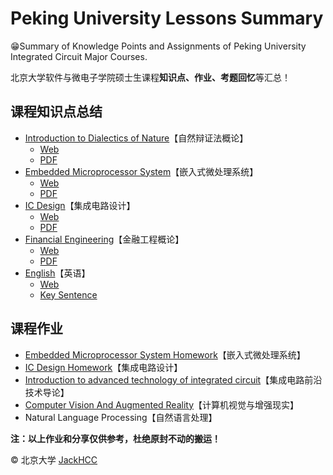 # Peking University Lessons Summary

😁Summary of Knowledge Points and Assignments of Peking University Integrated Circuit Major Courses.

北京大学软件与微电子学院硕士生课程**知识点、作业、考题回忆**等汇总！



## 课程知识点总结

- [Introduction to Dialectics of Nature](./Introduction_to_Dialectics_of_Nature/README.md)【自然辩证法概论】
  - [Web](https://blog.creativecc.cn/posts/Lesson-Dialectics-Of-Nature.html)
  - [PDF](./Introduction_to_Dialectics_of_Nature/README.pdf)
- [Embedded Microprocessor System](https://github.com/JackHCC/Embedded-Microprocessor-System-Homework/tree/master/Review)【嵌入式微处理系统】
  - [Web](https://blog.creativecc.cn/posts/Embedded-Microprocessor-System.html)
  - [PDF](./Embedded_Microprocessor_System/Embedded-Microprocessor-System.pdf)
- [IC Design](https://github.com/JackHCC/Digital-Integrated-Circuit-Design/blob/master/9.Practice/README.md)【集成电路设计】
  - [Web](https://blog.creativecc.cn/posts/embedded-ic-design.html)
  - [PDF](IC_Design/IC-FPGA.pdf)
- [Financial Engineering](./Financial_Engineering/README.md)【金融工程概论】
  - [Web](https://blog.creativecc.cn/posts/financial-engineering.html)
  - [PDF](./Financial_Engineering/Financial-Engineering.pdf)
- [English](./English/README.md)【英语】
  - [Web](https://blog.creativecc.cn/posts/Lesson-English.html)
  - [Key Sentence](./English/Key_Sentence.pdf)

## 课程作业

- [Embedded Microprocessor System Homework](https://github.com/JackHCC/Embedded-Microprocessor-System-Homework)【嵌入式微处理系统】
- [IC Design Homework](https://github.com/JackHCC/Digital-Integrated-Circuit-Design)【集成电路设计】
- [Introduction to advanced technology of integrated circuit](./Introduction_to_Integrated_Circuits)【集成电路前沿技术导论】
- [Computer Vision And Augmented Reality](https://github.com/JackHCC/Computer-Vision-And-Augmented-Reality-Homework)【计算机视觉与增强现实】
- Natural Language Processing【自然语言处理】



**注：以上作业和分享仅供参考，杜绝原封不动的搬运！**



© 北京大学 [JackHCC](https://github.com/JackHCC)
